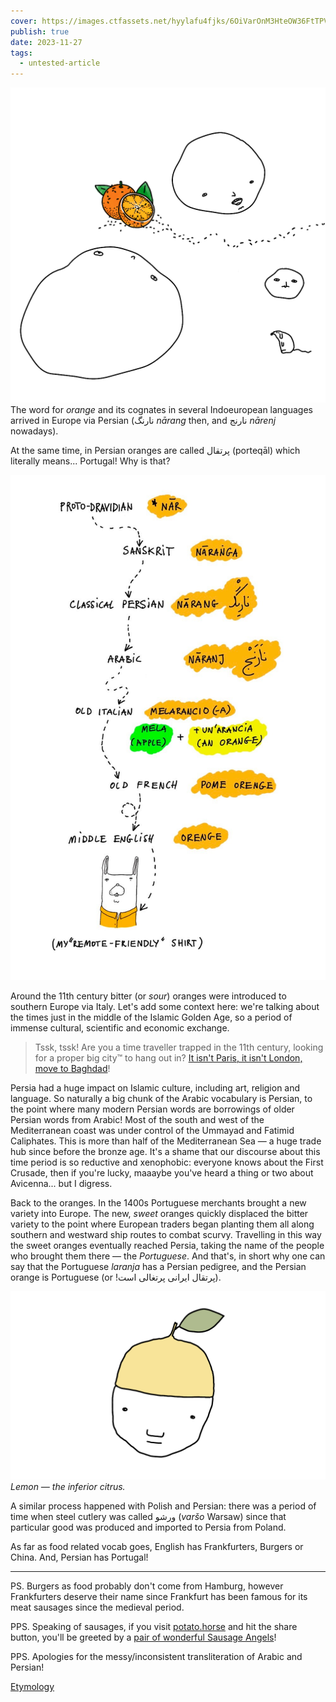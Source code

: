 ```yaml
---
cover: https://images.ctfassets.net/hyylafu4fjks/6OiVarOnM3HteOW36FtTPV/58dce3b9806f6e32eb0a4d54ed0d7129/orange-crime-scene.webp
publish: true
date: 2023-11-27
tags:
  - untested-article
---
```

![two oranges and a line of ants, three concerned stones looking at the oranges, and following the ants with curiosity, a sad lonely mouse sitting in the corner, unnoticed](orange-crime-scene.webp)
The word for *orange* and its cognates in several Indoeuropean languages arrived in Europe via Persian (نارنگ‎ *nārang* then, and نارنج *nārenj* nowadays).

At the same time, in Persian oranges are called پرتقال (porteqāl) which literally means... Portugal! Why is that?

![Proto-Dravidian \*nār → (Sanskrit) nāraṅga → early modern Persian نارنگ‎ (nārang) → Arabic نَارَنْج‎ (nāranj) → Old Italian melarancio, melarancia (mela (“apple”) and un'arancia (“an orange”)) →  Old French pome orenge →  Middle English orenge](orange-etymology.jpg)


Around the 11th century bitter (or *sour*) oranges were introduced to southern Europe via Italy. Let's add some context here: we're talking about the times just in the middle of the Islamic Golden Age, so a period of immense cultural, scientific and economic exchange. 

> Tssk, tssk! Are you a time traveller trapped in the 11th century, looking for a proper big city™ to hang out in? [It isn't Paris, it isn't London, move to Baghdad](https://www.youtube.com/watch?v=9PnOG67flRA)!

Persia had a huge impact on Islamic culture, including art, religion and language. So naturally a big chunk of the Arabic vocabulary is Persian, to the point where many modern Persian words are borrowings of older Persian words from Arabic! Most of the south and west of the Mediterranean coast was under control of the Ummayad and Fatimid Caliphates. This is more than half of the Mediterranean Sea — a huge trade hub since before the bronze age. It's a shame that our discourse about this time period is so reductive and xenophobic: everyone knows about the First Crusade, then if you're lucky, maaaybe you've heard a thing or two about Avicenna... but I digress.

Back to the oranges. In the 1400s Portuguese merchants brought a new variety into Europe. The new, *sweet* oranges quickly displaced the bitter variety to the point where European traders began planting them all along southern and westward ship routes to combat scurvy. Travelling in this way the sweet oranges eventually reached Persia, taking the name of the people who brought them there — the *Portuguese*. And that's, in short why one can say that the Portuguese *laranja* has a Persian pedigree, and the Persian orange is Portuguese (or !پرتقال ایرانی پرتغالی است).

![a face, wearing a lemon shaped and coloured hat](orange-impostor-lemon.webp)
*Lemon — the inferior citrus.*

A similar process happened with Polish and Persian: there was a period of time when steel cutlery was called ورشو (*varšo* Warsaw) since that particular good was produced and imported to Persia from Poland.

As far as food related vocab goes, English has Frankfurters, Burgers or China. And, Persian has Portugal!

---

PS. Burgers as food probably don't come from Hamburg, however Frankfurters deserve their name since Frankfurt has been famous for its meat sausages since the medieval period.

PPS. Speaking of sausages, if you visit [potato.horse](https://potato.horse) and hit the share button, you'll be greeted by a [pair of wonderful Sausage Angels](https://www.potato.horse/p/7dKwDiVdUXLvsTUIjGEmxD)!

PPS. Apologies for the messy/inconsistent transliteration of Arabic and Persian!

[Etymology](<../Etymology>)
